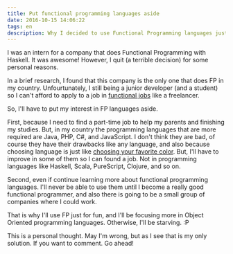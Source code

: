 ```yaml
---
title: Put functional programming languages aside
date: 2016-10-15 14:06:22
tags: en
description: Why I decided to use Functional Programming languages just for fun and focusing on other languajes to survive
---
```

I was an intern for a company that does Functional Programming with Haskell. It was awesome!
However, I quit (a terrible decision) for some personal reasons.

In a brief research, I found that this company is the only one that does FP in my country.
Unfourtunately, I still being a junior developer (and a student) so I can't afford to apply
to a job in [functional jobs](https://functionaljobs.com/) like a freelancer.

So, I'll have to put my interest in FP languages aside.

First, because I need to find a part-time job to help my parents and finishing my studies. But,
in my country the programming languages that are more required are Java, PHP, C#, and JavaScript.
I don't think they are bad, of course they have their drawbacks like any language,
and also because choosing language is just like
[choosing your favorite color](http://blog.cleancoder.com/uncle-bob/2016/05/21/BlueNoYellow.html).
But, I'll have to improve in some of them so I can found a job.
Not in programming languages like Haskell, Scala, PureScript, Clojure, and so on.

Second, even if continue learning more about functional programming languages.
I'll never be able to use them until I become a really good functional programmer,
and also there is going to be a small group of companies where I could work.

That is why I'll use FP just for fun, and I'll be focusing more in Object Oriented
programming languages. Otherwise, I'll be starving. :P

This is a personal thought. May I'm wrong, but as I see that is my only solution.
If you want to comment. Go ahead!

